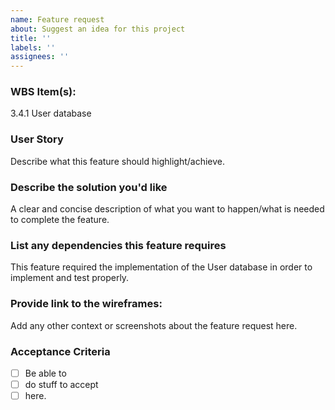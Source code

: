 ```yaml
---
name: Feature request
about: Suggest an idea for this project
title: ''
labels: ''
assignees: ''
---
```


### WBS Item(s):

3.4.1 User database

### User Story

Describe what this feature should highlight/achieve.

### Describe the solution you'd like

A clear and concise description of what you want to happen/what is needed to complete the feature.

### List any dependencies this feature requires

This feature required the implementation of the User database in order to implement and test properly.

### Provide link to the wireframes:

Add any other context or screenshots about the feature request here.

### Acceptance Criteria

- [ ] Be able to
- [ ] do stuff to accept
- [ ] here.
